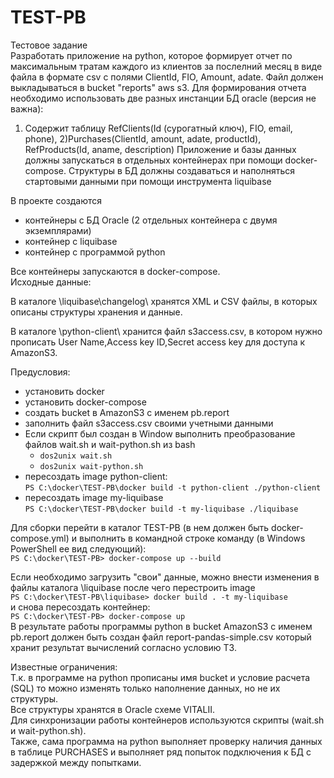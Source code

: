 # TEST-PB
Тестовое задание <br>
Разработать приложение на python, которое формирует отчет по максимальным тратам каждого из клиентов за послелний месяц в виде файла в формате csv с полями 
ClientId, FIO, Amount, adate. Файл должен выкладываться в bucket "reports" aws s3.
Для формирования отчета необходимо использовать две разных инстанции БД oracle (версия не важна):
1) Содержит таблицу RefClients(Id (сурогатный ключ), FIO, email, phone),
2)Purchases(ClientId, amount, adate, productId), RefProducts(Id, aname, description)
Приложение и базы данных должны запускаться в отдельных контейнерах при помощи docker-compose. Структуры в БД должны создаваться и наполняться стартовыми данными при помощи инструмента liquibase

В проекте создаются <br>
  - контейнеры с БД Oracle (2 отдельных контейнера с двумя экземплярами) 
  - контейнер с liquibase
  - контейнер с программой python

Все контейнеры запускаются в docker-compose. <br>
Исходные данные:<br>
 <p>В каталоге \liquibase\changelog\ хранятся XML и CSV файлы, в которых описаны структуры хранения и данные.</p>
 <p>В каталоге \python-client\ хранится файл s3access.csv, в котором нужно прописать User Name,Access key ID,Secret access key для доступа к AmazonS3.</p>
 
Предусловия: <br>
  - установить docker
  - установить docker-compose
  - создать bucket в AmazonS3 с именем pb.report
  - заполнить файл s3access.csv своими учетными данными
  - Если скрипт был создан в Window выполнить преобразование файлов wait.sh и wait-python.sh из bash <br>
    - `dos2unix wait.sh`
    - `dos2unix wait-python.sh`
  - пересоздать image python-client:<br>
    `PS C:\docker\TEST-PB\docker build -t python-client ./python-client` <br>
  - пересоздать image my-liquibase<br>
    `PS C:\docker\TEST-PB\docker build -t my-liquibase ./liquibase` <br>

Для сборки перейти в каталог TEST-PB (в нем должен быть docker-compose.yml) и выполнить в командной строке команду (в Windows PowerShell ее вид следующий):<br>
`PS C:\docker\TEST-PB> docker-compose up --build`<br>

Если необходимо загрузить "свои" данные, можно внести изменения в файлы каталога \liquibase после чего перестроить image <br>
`PS C:\docker\TEST-PB\liquibase> docker build . -t my-liquibase` <br>
и снова пересоздать контейнер: <br>
`PS C:\docker\TEST-PB> docker-compose up` <br>
В результате работы программы python в bucket AmazonS3 с именем pb.report должен быть создан файл report-pandas-simple.csv который хранит результат вычислений согласно условию ТЗ.

Известные ограничения:<br>
Т.к. в программе на python прописаны имя bucket и условие расчета (SQL) то можно изменять только наполнение данных, но не их структуры.<br>
Все структуры хранятся в Oracle схеме VITALII.<br>
Для синхронизации работы контейнеров используются скрипты (wait.sh и wait-python.sh).<br>
Также, сама программа на python выполняет проверку наличия данных в таблице PURCHASES и выполняет ряд попыток подключения к БД с задержкой между попытками.

    
